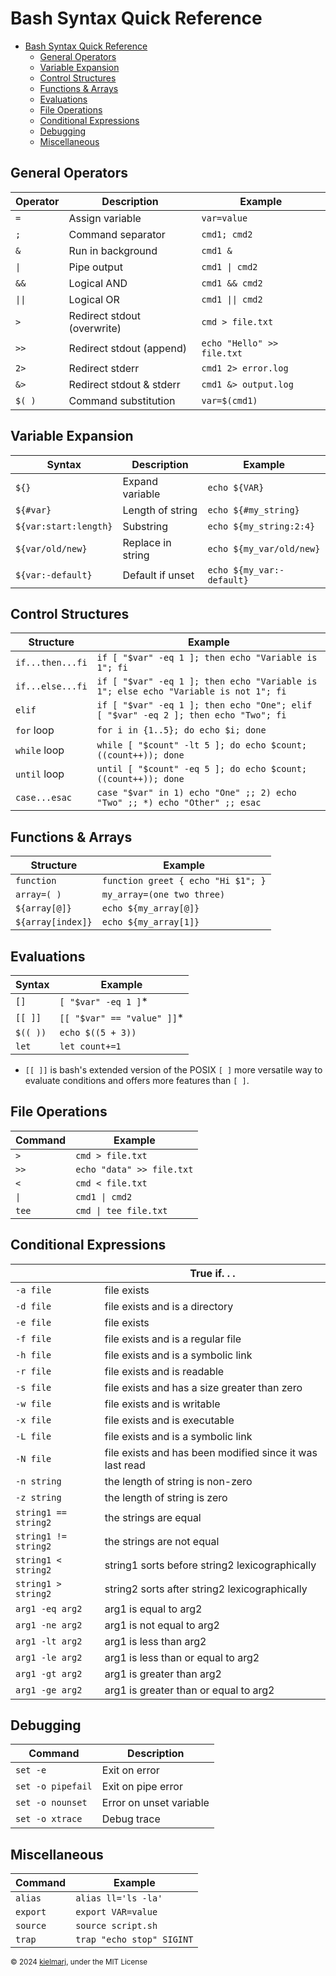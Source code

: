 <!--
File: bash/quickref_syntax.md
Repo: <https://github.com/kielmarj/cli-chronicles>
Updated: 2024-10-15
© 2024 Jessica Kielmar, (GitHub: kielmarj)
Licensed under the MIT License. See LICENSE file for details.
-->

# Bash Syntax Quick Reference

<!-- TOC -->

- [Bash Syntax Quick Reference](#bash-syntax-quick-reference)
    - [General Operators](#general-operators)
    - [Variable Expansion](#variable-expansion)
    - [Control Structures](#control-structures)
    - [Functions & Arrays](#functions--arrays)
    - [Evaluations](#evaluations)
    - [File Operations](#file-operations)
    - [Conditional Expressions](#conditional-expressions)
    - [Debugging](#debugging)
    - [Miscellaneous](#miscellaneous)

<!-- /TOC -->

## General Operators

| Operator | Description                 | Example                    |
|----------|-----------------------------|----------------------------|
| `=`      | Assign variable             | `var=value`                |
| `;`      | Command separator           | `cmd1; cmd2`               |
| `&`      | Run in background           | `cmd1 &`                   |
| `\|`     | Pipe output                 | `cmd1 \| cmd2`             |
| `&&`     | Logical AND                 | `cmd1 && cmd2`             |
| `\|\|`   | Logical OR                  | `cmd1 \|\| cmd2`           |
| `>`      | Redirect stdout (overwrite) | `cmd > file.txt`           |
| `>>`     | Redirect stdout (append)    | `echo "Hello" >> file.txt` |
| `2>`     | Redirect stderr             | `cmd1 2> error.log`        |
| `&>`     | Redirect stdout & stderr    | `cmd1 &> output.log`       |
| `$( )`   | Command substitution        | `var=$(cmd1)`              |

## Variable Expansion

| Syntax                | Description       | Example                   |
|-----------------------|-------------------|---------------------------|
| `${}`                 | Expand variable   | `echo ${VAR}`             |
| `${#var}`             | Length of string  | `echo ${#my_string}`      |
| `${var:start:length}` | Substring         | `echo ${my_string:2:4}`   |
| `${var/old/new}`      | Replace in string | `echo ${my_var/old/new}`  |
| `${var:-default}`     | Default if unset  | `echo ${my_var:-default}` |

## Control Structures

| Structure        | Example                                                                             |
|------------------|-------------------------------------------------------------------------------------|
| `if...then...fi` | `if [ "$var" -eq 1 ]; then echo "Variable is 1"; fi`                                |
| `if...else...fi` | `if [ "$var" -eq 1 ]; then echo "Variable is 1"; else echo "Variable is not 1"; fi` |
| `elif`           | `if [ "$var" -eq 1 ]; then echo "One"; elif [ "$var" -eq 2 ]; then echo "Two"; fi`  |
| `for` loop       | `for i in {1..5}; do echo $i; done`                                                 |
| `while` loop     | `while [ "$count" -lt 5 ]; do echo $count; ((count++)); done`                       |
| `until` loop     | `until [ "$count" -eq 5 ]; do echo $count; ((count++)); done`                       |
| `case...esac`    | `case "$var" in 1) echo "One" ;; 2) echo "Two" ;; *) echo "Other" ;; esac`          |

## Functions & Arrays

| Structure         | Example                            |
|-------------------|------------------------------------|
| `function`        | `function greet { echo "Hi $1"; }` |
| `array=( )`       | `my_array=(one two three)`         |
| `${array[@]}`     | `echo ${my_array[@]}`              |
| `${array[index]}` | `echo ${my_array[1]}`              |

## Evaluations

| Syntax   | Example                     |
|----------|-----------------------------|
| `[]`     | `[ "$var" -eq 1 ]`\*        |
| `[[ ]]`  | `[[ "$var" == "value" ]]`\* |
| `$(( ))` | `echo $((5 + 3))`           |
| `let`    | `let count+=1`              |

* `[[ ]]` is bash's extended version of the POSIX `[ ]` more versatile way to evaluate conditions and offers more features than `[ ]`.

## File Operations

| Command | Example                   |
|---------|---------------------------|
| `>`     | `cmd > file.txt`          |
| `>>`    | `echo "data" >> file.txt` |
| `<`     | `cmd < file.txt`          |
| `\|`    | `cmd1 \| cmd2`            |
| `tee`   | `cmd \| tee file.txt`     |


## Conditional Expressions

|                      | True if. . .                                             |
|----------------------|----------------------------------------------------------|
| `-a file`            | file exists                                              |
| `-d file`            | file exists and is a directory                           |
| `-e file`            | file exists                                              |
| `-f file`            | file exists and is a regular file                        |
| `-h file`            | file exists and is a symbolic link                       |
| `-r file`            | file exists and is readable                              |
| `-s file`            | file exists and has a size greater than zero             |
| `-w file`            | file exists and is writable                              |
| `-x file`            | file exists and is executable                            |
| `-L file`            | file exists and is a symbolic link                       |
| `-N file`            | file exists and has been modified since it was last read |
| `-n string`          | the length of string is non-zero                         |
| `-z string`          | the length of string is zero                             |
| `string1 == string2` | the strings are equal                                    |
| `string1 != string2` | the strings are not equal                                |
| `string1 < string2`  | string1 sorts before string2 lexicographically           |
| `string1 > string2`  | string2 sorts after string2 lexicographically            |
| `arg1 -eq arg2`      | arg1 is equal to arg2                                    |
| `arg1 -ne arg2`      | arg1 is not equal to arg2                                |
| `arg1 -lt arg2`      | arg1 is less than arg2                                   |
| `arg1 -le arg2`      | arg1 is less than or equal to arg2                       |
| `arg1 -gt arg2`      | arg1 is greater than arg2                                |
| `arg1 -ge arg2`      | arg1 is greater than or equal to arg2                    |


## Debugging

| Command           | Description             |
|-------------------|-------------------------|
| `set -e`          | Exit on error           |
| `set -o pipefail` | Exit on pipe error      |
| `set -o nounset`  | Error on unset variable |
| `set -o xtrace`   | Debug trace             |

## Miscellaneous

| Command  | Example                   |
|----------|---------------------------|
| `alias`  | `alias ll='ls -la'`       |
| `export` | `export VAR=value`        |
| `source` | `source script.sh`        |
| `trap`   | `trap "echo stop" SIGINT` |

<sub>© 2024 [kielmarj](https://github.com/kielmarj), under the MIT License</sub>
